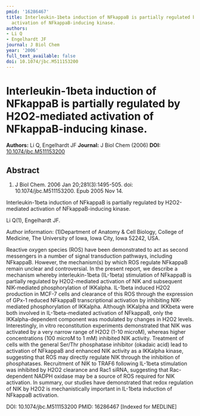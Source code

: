 ```yaml
---
pmid: '16286467'
title: Interleukin-1beta induction of NFkappaB is partially regulated by H2O2-mediated
  activation of NFkappaB-inducing kinase.
authors:
- Li Q
- Engelhardt JF
journal: J Biol Chem
year: '2006'
full_text_available: false
doi: 10.1074/jbc.M511153200
---
```


# Interleukin-1beta induction of NFkappaB is partially regulated by H2O2-mediated activation of NFkappaB-inducing kinase.
**Authors:** Li Q, Engelhardt JF
**Journal:** J Biol Chem (2006)
**DOI:** [10.1074/jbc.M511153200](https://doi.org/10.1074/jbc.M511153200)

## Abstract

1. J Biol Chem. 2006 Jan 20;281(3):1495-505. doi: 10.1074/jbc.M511153200. Epub
2005  Nov 14.

Interleukin-1beta induction of NFkappaB is partially regulated by H2O2-mediated 
activation of NFkappaB-inducing kinase.

Li Q(1), Engelhardt JF.

Author information:
(1)Department of Anatomy & Cell Biology, College of Medicine, The University of 
Iowa, Iowa City, Iowa 52242, USA.

Reactive oxygen species (ROS) have been demonstrated to act as second messengers 
in a number of signal transduction pathways, including NFkappaB. However, the 
mechanism(s) by which ROS regulate NFkappaB remain unclear and controversial. In 
the present report, we describe a mechanism whereby interleukin-1beta (IL-1beta) 
stimulation of NFkappaB is partially regulated by H2O2-mediated activation of 
NIK and subsequent NIK-mediated phosphorylation of IKKalpha. IL-1beta induced 
H2O2 production in MCF-7 cells and clearance of this ROS through the expression 
of GPx-1 reduced NFkappaB transcriptional activation by inhibiting NIK-mediated 
phosphorylation of IKKalpha. Although IKKalpha and IKKbeta were both involved in 
IL-1beta-mediated activation of NFkappaB, only the IKKalpha-dependent component 
was modulated by changes in H2O2 levels. Interestingly, in vitro reconstitution 
experiments demonstrated that NIK was activated by a very narrow range of H2O2 
(1-10 microM), whereas higher concentrations (100 microM to 1 mM) inhibited NIK 
activity. Treatment of cells with the general Ser/Thr phosphatase inhibitor 
(okadaic acid) lead to activation of NFkappaB and enhanced NIK activity as a 
IKKalpha kinase, suggesting that ROS may directly regulate NIK through the 
inhibition of phosphatases. Recruitment of NIK to TRAF6 following IL-1beta 
stimulation was inhibited by H2O2 clearance and Rac1 siRNA, suggesting that 
Rac-dependent NADPH oxidase may be a source of ROS required for NIK activation. 
In summary, our studies have demonstrated that redox regulation of NIK by H2O2 
is mechanistically important in IL-1beta induction of NFkappaB activation.

DOI: 10.1074/jbc.M511153200
PMID: 16286467 [Indexed for MEDLINE]
